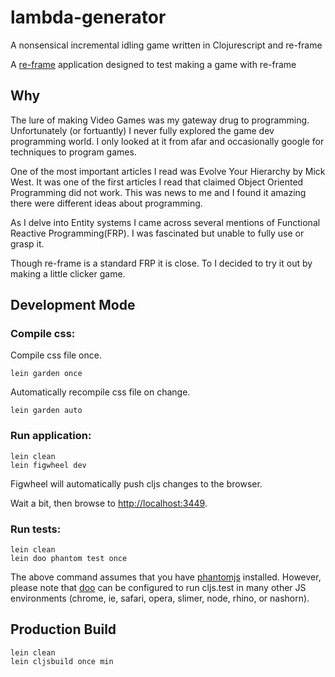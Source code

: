 # lambda-generator

A nonsensical incremental idling game written in Clojurescript and re-frame

A [re-frame](https://github.com/Day8/re-frame) application designed to test making a game with re-frame

## Why
The lure of making Video Games was my gateway drug to programming.
Unfortunately (or fortuantly) I never fully explored the game dev programming world.
I only looked at it from afar and occasionally google for techniques to program games.

One of the most important articles I read was Evolve Your Hierarchy by Mick West.
It was one of the first articles I read that claimed Object Oriented Programming did not work.
This was news to me and I found it amazing there were different ideas about programming.

As I delve into Entity systems I came across several mentions of Functional Reactive Programming(FRP).
I was fascinated but unable to fully use or grasp it.

Though re-frame is a standard FRP it is close. 
To I decided to try it out by making a little clicker game.


## Development Mode

### Compile css:

Compile css file once.

```
lein garden once
```

Automatically recompile css file on change.

```
lein garden auto
```

### Run application:

```
lein clean
lein figwheel dev
```

Figwheel will automatically push cljs changes to the browser.

Wait a bit, then browse to [http://localhost:3449](http://localhost:3449).

### Run tests:

```
lein clean
lein doo phantom test once
```

The above command assumes that you have [phantomjs](https://www.npmjs.com/package/phantomjs) installed. However, please note that [doo](https://github.com/bensu/doo) can be configured to run cljs.test in many other JS environments (chrome, ie, safari, opera, slimer, node, rhino, or nashorn). 

## Production Build

```
lein clean
lein cljsbuild once min
```
